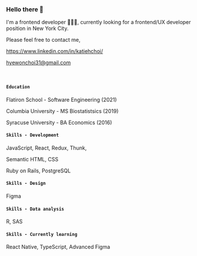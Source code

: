 ### Hello there 👋

I'm a frontend developer 👩🏻‍💻, currently looking for a frontend/UX developer position in New York City.

Please feel free to contact me,

https://www.linkedin.com/in/katiehchoi/

hyewonchoi31@gmail.com

<br>

#### `Education`

Flatiron School - Software Engineering (2021)

Columbia University - MS Biostatistsics (2019)

Syracuse University - BA Economics (2016)

#### `Skills - Development`

JavaScript, React, Redux, Thunk,

Semantic HTML, CSS

Ruby on Rails, PostgreSQL

#### `Skills - Design`

Figma

#### `Skills - Data analysis`

R, SAS

#### `Skills - Currently learning`

React Native, TypeScript, Advanced Figma


<!--
**katiehyewonchoi/katiehyewonchoi** is a ✨ _special_ ✨ repository because its `README.md` (this file) appears on your GitHub profile.

Here are some ideas to get you started:

- 🔭 I’m currently working on ...
- 🌱 I’m currently learning ...
- 👯 I’m looking to collaborate on ...
- 🤔 I’m looking for help with ...
- 💬 Ask me about ...
- 📫 How to reach me: ...
- 😄 Pronouns: ...
- ⚡ Fun fact: ...
-->
